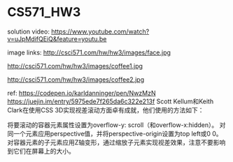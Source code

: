 # CS571_HW3
solution video:
https://www.youtube.com/watch?v=uJpMdifQEiQ&feature=youtu.be

image links:
http://csci571.com/hw/hw3/images/face.jpg

http://csci571.com/hw/hw3/images/coffee1.jpg

http://csci571.com/hw/hw3/images/coffee2.jpg

ref:
https://codepen.io/karldanninger/pen/NwzMzN
https://juejin.im/entry/5975ede7f265da6c322e213f
Scott Kellum和Keith Clark在使用CSS 3D实现视差滚动方面卓有成就，他们使用的方法如下：

将要滚动的容器元素属性设置为overflow-y: scroll（和overflow-x:hidden）。
对同一个元素应用perspective值，并将perspective-origin设置为top left或0 0。
对容器元素的子元素应用Z轴变形，通过缩放子元素实现视差效果，注意不要影响到它们在屏幕上的大小。
